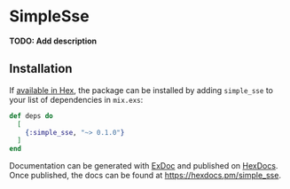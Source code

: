 # SimpleSse

**TODO: Add description**

## Installation

If [available in Hex](https://hex.pm/docs/publish), the package can be installed
by adding `simple_sse` to your list of dependencies in `mix.exs`:

```elixir
def deps do
  [
    {:simple_sse, "~> 0.1.0"}
  ]
end
```

Documentation can be generated with [ExDoc](https://github.com/elixir-lang/ex_doc)
and published on [HexDocs](https://hexdocs.pm). Once published, the docs can
be found at <https://hexdocs.pm/simple_sse>.

